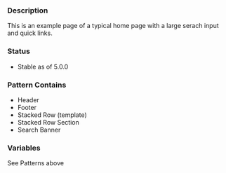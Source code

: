 ### Description
This is an example page of a typical home page with a large serach input and quick links.

### Status
* Stable as of 5.0.0

### Pattern Contains
* Header
* Footer
* Stacked Row (template)
* Stacked Row Section
* Search Banner

### Variables
See Patterns above
